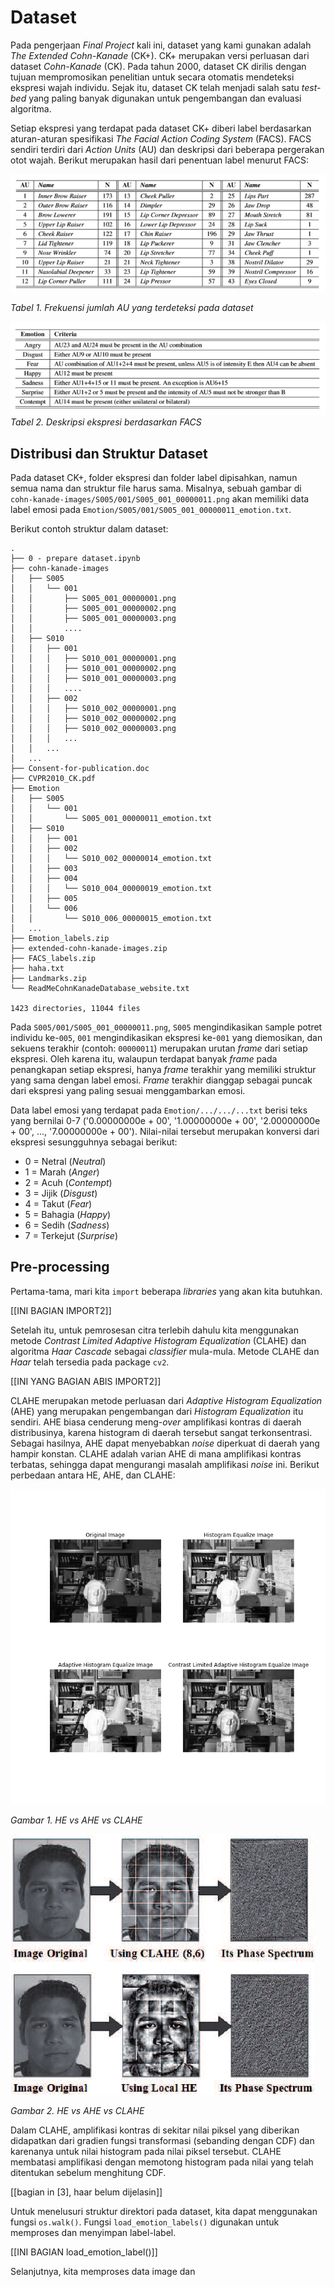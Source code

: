 # Dataset

Pada pengerjaan *Final Project* kali ini, dataset yang kami gunakan adalah *The Extended Cohn-Kanade* (CK+). CK+ merupakan versi perluasan dari dataset *Cohn-Kanade* (CK). Pada tahun 2000, dataset CK dirilis dengan tujuan mempromosikan penelitian untuk secara otomatis mendeteksi ekspresi wajah individu. Sejak itu, dataset CK telah menjadi salah satu *test-bed* yang paling banyak digunakan untuk pengembangan dan evaluasi algoritma.

Setiap ekspresi yang terdapat pada dataset CK+ diberi label berdasarkan aturan-aturan spesifikasi *The Facial Action Coding System* (FACS). FACS sendiri terdiri dari *Action Units* (AU) dan deskripsi dari beberapa pergerakan otot wajah. Berikut merupakan hasil dari penentuan label menurut FACS:

![gambar](img/facs%20(2).PNG)

*Tabel 1. Frekuensi jumlah AU yang terdeteksi pada dataset*

![gambar](img/facs.PNG)
*Tabel 2. Deskripsi ekspresi berdasarkan FACS*

## Distribusi dan Struktur Dataset

Pada dataset CK+, folder ekspresi dan folder label dipisahkan, namun semua nama dan struktur file harus sama. Misalnya, sebuah gambar di `cohn-kanade-images/S005/001/S005_001_00000011.png` akan memiliki data label emosi pada `Emotion/S005/001/S005_001_00000011_emotion.txt`.

Berikut contoh struktur dalam dataset:
```
.
├── 0 - prepare dataset.ipynb
├── cohn-kanade-images
│   ├── S005
│   │   └── 001
│   │       ├── S005_001_00000001.png
│   │       ├── S005_001_00000002.png
│   │       ├── S005_001_00000003.png
│   │       ....
│   ├── S010
│   │   ├── 001
│   │   │   ├── S010_001_00000001.png
│   │   │   ├── S010_001_00000002.png
│   │   │   ├── S010_001_00000003.png
│   │   │   ....
│   │   ├── 002
│   │   │   ├── S010_002_00000001.png
│   │   │   ├── S010_002_00000002.png
│   │   │   ├── S010_002_00000003.png
│   │   │   ...
│   │   ...
│   ...
├── Consent-for-publication.doc
├── CVPR2010_CK.pdf
├── Emotion
│   ├── S005
│   │   └── 001
│   │       └── S005_001_00000011_emotion.txt
│   ├── S010
│   │   ├── 001
│   │   ├── 002
│   │   │   └── S010_002_00000014_emotion.txt
│   │   ├── 003
│   │   ├── 004
│   │   │   └── S010_004_00000019_emotion.txt
│   │   ├── 005
│   │   └── 006
│   │       └── S010_006_00000015_emotion.txt
│   ...
├── Emotion_labels.zip
├── extended-cohn-kanade-images.zip
├── FACS_labels.zip
├── haha.txt
├── Landmarks.zip
└── ReadMeCohnKanadeDatabase_website.txt

1423 directories, 11044 files
```

Pada `S005/001/S005_001_00000011.png`, `S005` mengindikasikan `S`ample potret individu ke-`005`, `001` mengindikasikan ekspresi ke-`001` yang diemosikan, dan sekuens terakhir (contoh: `00000011`) merupakan urutan *frame* dari setiap ekspresi. Oleh karena itu, walaupun terdapat banyak *frame* pada penangkapan setiap ekspresi, hanya *frame* terakhir yang memiliki struktur yang sama dengan label emosi. *Frame* terakhir dianggap sebagai puncak dari ekspresi yang paling sesuai menggambarkan emosi.

Data label emosi yang terdapat pada `Emotion/.../.../...txt` berisi teks yang bernilai 0-7 ('0.00000000e + 00', '1.00000000e + 00', '2.00000000e + 00', ..., '7.00000000e + 00'). Nilai-nilai tersebut merupakan konversi dari ekspresi sesungguhnya sebagai berikut:
- 0 = Netral (*Neutral*)
- 1 = Marah (*Anger*)
- 2 = Acuh (*Contempt*)
- 3 = Jijik (*Disgust*)
- 4 = Takut (*Fear*)
- 5 = Bahagia (*Happy*)
- 6 = Sedih (*Sadness*)
- 7 = Terkejut (*Surprise*)

## Pre-processing

Pertama-tama, mari kita ``import`` beberapa *libraries* yang akan kita butuhkan.

[[INI BAGIAN IMPORT2]]

Setelah itu, untuk pemrosesan citra terlebih dahulu kita menggunakan metode *Contrast Limited Adaptive Histogram Equalization* (CLAHE) dan algoritma *Haar Cascade* sebagai *classifier* mula-mula. Metode CLAHE dan *Haar* telah tersedia pada package ``cv2``.

[[INI YANG BAGIAN ABIS IMPORT2]]

CLAHE merupakan metode perluasan dari *Adaptive Histogram Equalization* (AHE) yang merupakan pengembangan dari *Histogram Equalization* itu sendiri. AHE biasa cenderung meng-*over* amplifikasi kontras di daerah distribusinya, karena histogram di daerah tersebut sangat terkonsentrasi. Sebagai hasilnya, AHE dapat menyebabkan *noise* diperkuat di daerah yang hampir konstan. CLAHE adalah varian AHE di mana amplifikasi kontras terbatas, sehingga dapat mengurangi masalah amplifikasi *noise* ini. Berikut perbedaan antara HE, AHE, dan CLAHE:

![gambar](img/clahe1.PNG)

*Gambar 1. HE vs AHE vs CLAHE*

![gambar](img/clahe2.PNG)

*Gambar 2. HE vs AHE vs CLAHE*

Dalam CLAHE, amplifikasi kontras di sekitar nilai piksel yang diberikan didapatkan dari gradien fungsi transformasi (sebanding dengan CDF) dan karenanya untuk nilai histogram pada nilai piksel tersebut. CLAHE membatasi amplifikasi dengan memotong histogram pada nilai yang telah ditentukan sebelum menghitung CDF. 

[[bagian in [3], haar belum dijelasin]]

Untuk menelusuri struktur direktori pada dataset, kita dapat menggunakan fungsi `os.walk()`. Fungsi ``load_emotion_labels()`` digunakan untuk memproses dan menyimpan label-label.

[[INI BAGIAN load_emotion_label()]]

Selanjutnya, kita memproses data image dan 